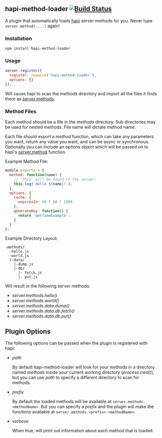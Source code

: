 ## hapi-method-loader   [![Build Status](https://travis-ci.org/firstandthird/hapi-method-loader.svg?branch=master)](https://travis-ci.org/firstandthird/hapi-method-loader)

A plugin that automatically loads [hapi](https://hapi.dev/) server methods for you. Never type `server.method(....)` again!

### Installation

`npm install hapi-method-loader`

### Usage

```js
server.register({
  register: require('hapi-method-loader'),
  options: {}
});
```

Will cause hapi to scan the _methods_ directory and import all the files it finds there as [server methods](https://hapi.dev/api/?v=20.1.0#-servermethods).

### Method Files

Each method should be a file in the _methods_ directory. Sub directories may be used for nested methods. File name will dictate method name.

Each file should export a _method_ function, which can take any parameters you want, return any value you want, and can be async or synchronous.  Optionally you can include an _options_ object which will be passed on to hapi's [server.method](https://hapi.dev/api/?v=20.1.0#-servermethodname-method-options) function.

Example Method File:

```js
module.exports = {
  method: function(name) {
    // 'this' will be found to the server:
    this.log(`Hello ${name}!`);
  },
  options: {
    cache: {
      expiresIn: 60 * 60 * 1000
    },
    generateKey: function() {
      return 'getTimeExample';
    }
  }
};
```

Example Directory Layout:

```
-methods/
  -hello.js
  -world.js
  |-data/
    |-dump.js
    |-db/
      |- fetch.js
      |- put.js
```

Will result in the following server methods:
- _server.methods.hello()_
- _server.methods.world()_
- _server.methods.data.dump()_
- _server.methods.data.db.fetch()_
- _server.methods.data.db.put()_


## Plugin Options

The following options can be passed when the plugin is registered with hapi:

- _path_

  By default hapi-method-loader will look for your methods in a directory named _methods_ inside your current working directory (_process.cwd()_), but you can use _path_ to specify a different directory to scan for methods.

- _prefix_

  By default the loaded methods will be available at `server.methods.<methodName>`. But you can specify a _prefix_ and the plugin will make the functions available at `server.methods.<prefix>.<methodName>`.

- _verbose_

  When true, will print out information about each method that is loaded.
